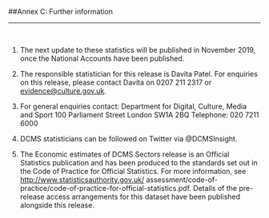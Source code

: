 ##Annex C: Further information
***

&nbsp;

1. The next update to these statistics will be published in November 2019, once the National Accounts have been published.    

2.	The responsible statistician for this release is Davita Patel. For enquiries on this release, please contact Davita on 0207 211 2317 or evidence@culture.gov.uk.

3. For general enquiries contact:
Department for Digital, Culture, Media and Sport
100 Parliament Street
London
SW1A 2BQ
	Telephone: 020 7211 6000

4. DCMS statisticians can be followed on Twitter via @DCMSInsight.

1. The Economic estimates of DCMS Sectors release is an Official Statistics publication and has been produced to the standards set out in the Code of Practice for Official Statistics. For more information, see http://www.statisticsauthority.gov.uk/ assessment/code-of-practice/code-of-practice-for-official-statistics.pdf.  Details of the pre-release access arrangements for this dataset have been published alongside this release.
